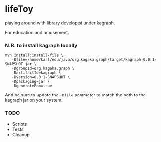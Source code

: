# lifeToy

playing around with library developed under kagraph. 

For education and amusement.  

### N.B. to install kagraph locally

```
mvn install:install-file \
   -Dfile=/home/karl/edu/java/org.kagaka.graph/target/kagraph-0.0.1-SNAPSHOT.jar \
   -DgroupId=org.kagaka.graph \
   -DartifactId=kagraph \
   -Dversion=0.0.1-SNAPSHOT \
   -Dpackaging=jar \
   -DgeneratePom=true
```

And be sure to update the `-Dfile` parameter to match the path to the kagraph jar on your system. 

### TODO 

   * Scripts
   * Tests
   * Cleanup
